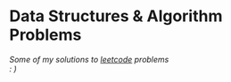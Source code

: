 # Data Structures & Algorithm Problems

_Some of my solutions to [leetcode](https://leetcode.com) problems <br />
: )_
